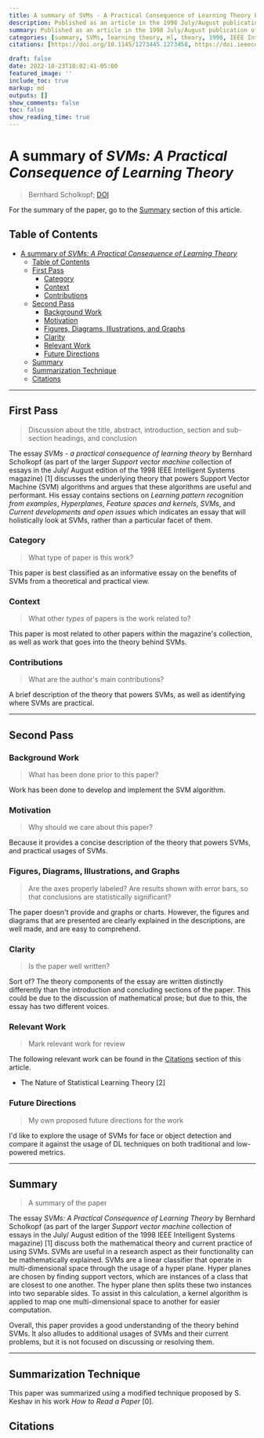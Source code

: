 ```yaml
---
title: A summary of SVMs - A Practical Consequence of Learning Theory by Bernhard Scholkopf
description: Published as an article in the 1998 July/August publication of the IEEE Intelligent Systems magazine's Support Vector Machines section
summary: Published as an article in the 1998 July/August publication of the IEEE Intelligent Systems magazine's Support Vector Machines section
categories: [summary, SVMs, learning theory, ml, theory, 1998, IEEE Intelligent Systems]
citations: [https://doi.org/10.1145/1273445.1273458, https://doi.ieeecomputersociety.org/10.1109/5254.708428, The Nature of Statistical Learning Theory]

draft: false
date: 2022-10-23T10:02:41-05:00
featured_image: ''
include_toc: true
markup: md
outputs: []
show_comments: false
toc: false
show_reading_time: true
---
```


# A summary of *SVMs: A Practical Consequence of Learning Theory*

> Bernhard Scholkopf;
> [DOI](https://doi.ieeecomputersociety.org/10.1109/5254.708428)

For the summary of the paper, go to the [Summary](#summary) section of this
article.

## Table of Contents

- [A summary of *SVMs: A Practical Consequence of Learning Theory*](#a-summary-of-svms-a-practical-consequence-of-learning-theory)
  - [Table of Contents](#table-of-contents)
  - [First Pass](#first-pass)
    - [Category](#category)
    - [Context](#context)
    - [Contributions](#contributions)
  - [Second Pass](#second-pass)
    - [Background Work](#background-work)
    - [Motivation](#motivation)
    - [Figures, Diagrams, Illustrations, and Graphs](#figures-diagrams-illustrations-and-graphs)
    - [Clarity](#clarity)
    - [Relevant Work](#relevant-work)
    - [Future Directions](#future-directions)
  - [Summary](#summary)
  - [Summarization Technique](#summarization-technique)
  - [Citations](#citations)

______________________________________________________________________

## First Pass

> Discussion about the title, abstract, introduction, section and sub-section
> headings, and conclusion

The essay *SVMs - a practical consequence of learning theory* by Bernhard
Scholkopf (as part of the larger *Support vector machine* collection of essays
in the July/ August edition of the 1998 IEEE Intelligent Systems magazine) [1]
discusses the underlying theory that powers Support Vector Machine (SVM)
algorithms and argues that these algorithms are useful and performant. His essay
contains sections on *Learning pattern recognition from examples*,
*Hyperplanes*, *Feature spaces and kernels*, *SVMs*, and *Current developments
and open issues* which indicates an essay that will holistically look at SVMs,
rather than a particular facet of them.

### Category

> What type of paper is this work?

This paper is best classified as an informative essay on the benefits of SVMs
from a theoretical and practical view.

### Context

> What other *types* of papers is the work related to?

This paper is most related to other papers within the magazine's collection, as
well as work that goes into the theory behind SVMs.

### Contributions

> What are the author's main contributions?

A brief description of the theory that powers SVMs, as well as identifying where
SVMs are practical.

______________________________________________________________________

## Second Pass

### Background Work

> What has been done prior to this paper?

Work has been done to develop and implement the SVM algorithm.

### Motivation

> Why should we care about this paper?

Because it provides a concise description of the theory that powers SVMs, and
practical usages of SVMs.

### Figures, Diagrams, Illustrations, and Graphs

> Are the axes properly labeled? Are results shown with error bars, so that
> conclusions are statistically significant?

The paper doesn't provide and graphs or charts. However, the figures and
diagrams that are presented are clearly explained in the descriptions, are well
made, and are easy to comprehend.

### Clarity

> Is the paper well written?

Sort of? The theory components of the essay are written distinctly differently
than the introduction and concluding sections of the paper. This could be due to
the discussion of mathematical prose; but due to this, the essay has two
different voices.

### Relevant Work

> Mark relevant work for review

The following relevant work can be found in the [Citations](#citations) section
of this article.

- The Nature of Statistical Learning Theory [2]

### Future Directions

> My own proposed future directions for the work

I'd like to explore the usage of SVMs for face or object detection and compare
it against the usage of DL techniques on both traditional and low-powered
metrics.

______________________________________________________________________

## Summary

> A summary of the paper

The essay *SVMs: A Practical Consequence of Learning Theory* by Bernhard
Scholkopf (as part of the larger *Support vector machine* collection of essays
in the July/ August edition of the 1998 IEEE Intelligent Systems magazine) [1]
discuss both the mathematical theory and current practice of using SVMs. SVMs
are useful in a research aspect as their functionality can be mathematically
explained. SVMs are a linear classifier that operate in multi-dimensional space
through the usage of a hyper plane. Hyper planes are chosen by finding support
vectors, which are instances of a class that are closest to one another. The
hyper plane then splits these two instances into two separable sides. To assist
in this calculation, a kernel algorithm is applied to map one multi-dimensional
space to another for easier computation.

Overall, this paper provides a good understanding of the theory behind SVMs. It
also alludes to additional usages of SVMs and their current problems, but it is
not focused on discussing or resolving them.

______________________________________________________________________

## Summarization Technique

This paper was summarized using a modified technique proposed by S. Keshav in
his work *How to Read a Paper* [0].

## Citations
